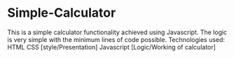 # Simple-Calculator
This is a simple calculator functionality achieved using Javascript. The logic is very simple with the minimum lines of code possible.
Technologies used:
HTML
CSS [style/Presentation]
Javascript [Logic/Working of calculator]
